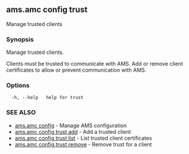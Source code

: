 ## ams.amc config trust

Manage trusted clients

### Synopsis

Manage trusted clients.

Clients must be trusted to communicate with AMS.
Add or remove client certificates to allow or prevent communication with AMS.

### Options

```
  -h, --help   help for trust
```

### SEE ALSO

* [ams.amc config](ams.amc_config.md)	 - Manage AMS configuration
* [ams.amc config trust add](ams.amc_config_trust_add.md)	 - Add a trusted client
* [ams.amc config trust list](ams.amc_config_trust_list.md)	 - List trusted client certificates
* [ams.amc config trust remove](ams.amc_config_trust_remove.md)	 - Remove trust for a client

